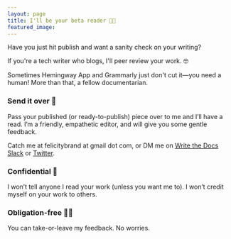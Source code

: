 ```yaml
---
layout: page
title: I'll be your beta reader 👩‍💻
featured_image: 
---
```


Have you just hit publish and want a sanity check on your writing? 

If you're a tech writer who blogs, I'll peer review your work. 🤓

Sometimes Hemingway App and Grammarly just don't cut it—you need a human! More than that, a fellow documentarian.

### Send it over 🚚

Pass your published (or ready-to-publish) piece over to me and I’ll have a read. I’m a friendly, empathetic editor, and will give you some gentle feedback.

Catch me at felicitybrand at gmail dot com, or DM me on [Write the Docs Slack](https://www.writethedocs.org/slack/) or [Twitter](https://twitter.com/flicstar_).

### Confidential 🔐

I won’t tell anyone I read your work (unless you want me to). I won’t credit myself on your work to others.

### Obligation-free 🤷‍♀️

You can take-or-leave my feedback. No worries.
